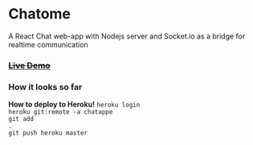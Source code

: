 # Chatome

A React Chat web-app with Nodejs server and Socket.io as a bridge for realtime communication


### ~~[Live Demo](##)~~



### How it looks so far 



**How to deploy to Heroku!**
<code>heroku login</code> <br>
<code>heroku git:remote -a chatappe</code><br>
<code>git add .</code><br>
<code>git push heroku master</code><br>
